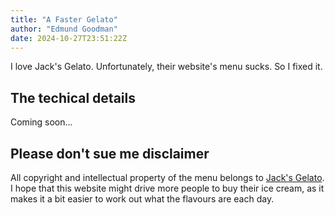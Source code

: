```yaml
---
title: "A Faster Gelato"
author: "Edmund Goodman"
date: 2024-10-27T23:51:22Z
---
```


I love Jack's Gelato. Unfortunately, their website's menu sucks. So I fixed it.

<!--more-->

## The techical details

Coming soon...

## Please don't sue me disclaimer

All copyright and intellectual property of the menu belongs to
[Jack's Gelato](https://www.jacksgelato.com/).
I hope that this website might drive more people to buy their ice cream, as it
makes it a bit easier to work out what the flavours are each day.

<!-- Additionally, their website runs no advertising so this is not depriving them of
profit in that respect. -->
